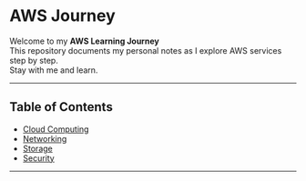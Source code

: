 #  AWS Journey  

Welcome to my **AWS Learning Journey**   
This repository documents my personal notes as I explore AWS services step by step.  
Stay with me and learn.  

---

##  Table of Contents

- [Cloud Computing](./cloud_computing/cloud_computing.md)  
- [Networking](./Networking/networking.md)  
- [Storage](./Storage/storage.md)  
- [Security](./Security/security.md)

---


